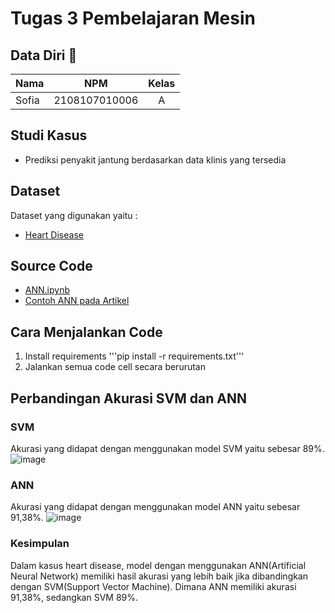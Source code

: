 # Tugas 3 Pembelajaran Mesin

## Data Diri 🥇

| Nama                  |      NPM      | Kelas |
| --------------------- | :-----------: | :---: |
| Sofia                 | 2108107010006 |   A   |

## Studi Kasus

- Prediksi penyakit jantung berdasarkan data klinis yang tersedia

## Dataset

Dataset yang digunakan yaitu :

- [Heart Disease](https://archive.ics.uci.edu/dataset/45/heart+disease)

## Source Code

- [ANN.ipynb](https://github.com/SofiaFei/2108107010006_Pertemuan_11_ANN/blob/main/ANN.ipynb)
- [Contoh ANN pada Artikel](https://github.com/SofiaFei/2108107010006_Pertemuan_11_ANN/blob/main/No.1.ipynb)

## Cara Menjalankan Code

1. Install requirements 
'''pip install -r requirements.txt'''
2. Jalankan semua code cell secara berurutan

## Perbandingan Akurasi SVM dan ANN
### SVM
Akurasi yang didapat dengan menggunakan model SVM yaitu sebesar 89%. 
![image](https://github.com/SofiaFei/2108107010006_Pertemuan_11_ANN/assets/111619251/cec71600-4b80-448f-93b0-5d0a80a3d4a9)
### ANN
Akurasi yang didapat dengan menggunakan model ANN yaitu sebesar 91,38%. 
![image](https://github.com/SofiaFei/2108107010006_Pertemuan_11_ANN/assets/111619251/06d0ae62-1cf6-46f6-ac91-c0dcd72bacfd)

### Kesimpulan
Dalam kasus heart disease, model dengan menggunakan ANN(Artificial Neural Network) memiliki hasil akurasi yang lebih baik jika dibandingkan dengan SVM(Support Vector Machine). Dimana ANN memiliki akurasi 91,38%, sedangkan SVM 89%.
